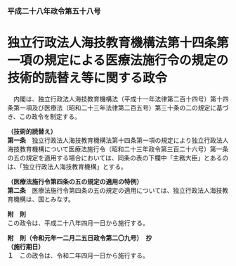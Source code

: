 ### 平成二十八年政令第五十八号  
# 独立行政法人海技教育機構法第十四条第一項の規定による医療法施行令の規定の技術的読替え等に関する政令  
　内閣は、独立行政法人海技教育機構法（平成十一年法律第二百十四号）第十四条第一項及び医療法（昭和二十三年法律第二百五号）第三十条の二の規定に基づき、この政令を制定する。  
  
**（技術的読替え）**  
**第一条**　独立行政法人海技教育機構法第十四条第一項の規定により独立行政法人海技教育機構について医療法施行令（昭和二十三年政令第三百二十六号）第一条の五の規定を適用する場合においては、同条の表の下欄中「主務大臣」とあるのは、「独立行政法人海技教育機構」とする。  
  
**（医療法施行令第四条の五の規定の適用の特例）**  
**第二条**　医療法施行令第四条の五の規定の適用については、独立行政法人海技教育機構は、国とみなす。  
  
**附　則**  
この政令は、平成二十八年四月一日から施行する。  
  
**附　則（令和元年一二月二五日政令第二〇九号）　抄**  
**（施行期日）**  
**１**　この政令は、令和二年四月一日から施行する。  
  
